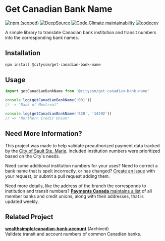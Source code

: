 # Get Canadian Bank Name

[![npm (scoped)](https://img.shields.io/npm/v/@cityssm/get-canadian-bank-name)](https://www.npmjs.com/package/@cityssm/get-canadian-bank-name)
[![DeepSource](https://app.deepsource.com/gh/cityssm/get-canadian-bank-name.svg/?label=active+issues&show_trend=true&token=ACpR-NrF6n4gocX43YsQtz5M)](https://app.deepsource.com/gh/cityssm/get-canadian-bank-name/)
[![Code Climate maintainability](https://img.shields.io/codeclimate/maintainability/cityssm/get-canadian-bank-name)](https://codeclimate.com/github/cityssm/get-canadian-bank-name)
[![codecov](https://codecov.io/gh/cityssm/get-canadian-bank-name/graph/badge.svg?token=27K4BKDL15)](https://codecov.io/gh/cityssm/get-canadian-bank-name)

A simple library to translate Canadian bank institution and transit numbers into the corresponding bank names.

## Installation

```sh
npm install @cityssm/get-canadian-bank-name
```

## Usage

```javascript
import getCanadianBankName from '@cityssm/get-canadian-bank-name'

console.log(getCanadianBankName('001'))
// -> "Bank of Montreal"

console.log(getCanadianBankName('828', '14492'))
// => "Northern Credit Union"
```

## Need More Information?

This project was made to help validate preauthorized payment data
tracked by the [City of Sault Ste. Marie](https://saultstemarie.ca/).
Included institution numbers were prioritized based on the City's needs.

Need some additional institution numbers for your uses?
Need to correct a bank name that is spelt incorrectly, or has changed?
[Create an issue](https://github.com/cityssm/get-canadian-bank-name/issues/new)
with your request, or submit a pull request adding them.

Need more details, like the address of the branch the corresponds to
institution and transit numbers?
[**Payments Canada** maintains a list](https://www.payments.ca/our-directories/financial-institutions-branch-directory)
of all member banks and credit unions, along with their addresses,
that is updated weekly.

## Related Project

**[wealthsimple/canadian-bank-account](https://github.com/wealthsimple/canadian-bank-account)** (Archived)<br />
Validate transit and account numbers of common Canadian banks.
